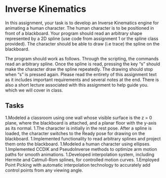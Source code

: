 # Inverse Kinematics

In this assignment, your task is to develop an Inverse Kinematics engine for animating a human character. The human character is to be positioned in front of a blackboard. Your program should read an arbitrary shape represented by a 2D spline (use code from assignment 1 or the spline class provided). The character should be able to draw (i.e trace) the spline on the blackboard.

The program should work as follows. Through the scripting, the commands read an arbitrary spline. Once the spline is read, pressing the key “s” should make the character draw the spline repeatedly. The drawing should stop when “s” is pressed again. Please read the entirety of this assignment text as it includes important requirements and several notes at the end. There is also a short lecture associated with this assignment to help guide you. which we will cover in class.

## Tasks

1.Modeled a classroom using one wall whose visible surface is the z = 0 plane, where the blackboard is attached, and a planar floor with the y-axis as its normal.
1.The character is initially in the rest pose. After a spline is loaded, the character switches to the Ready pose for drawing on the blackboard.
1.Implemented functionality to read arbitrary splines and project them onto the blackboard.
1.Modeled a human character using ellipses.
1.Implemented CCDIK and PseudoInverse methods to optimize arm motion paths for smooth animations.
1.Developed interpolation system, including Hermite and Catmull-Rom splines, for controlled motion curves.
1.Employed Point Picking with automatic interpolation technology to accurately add control points from any viewing angle.
